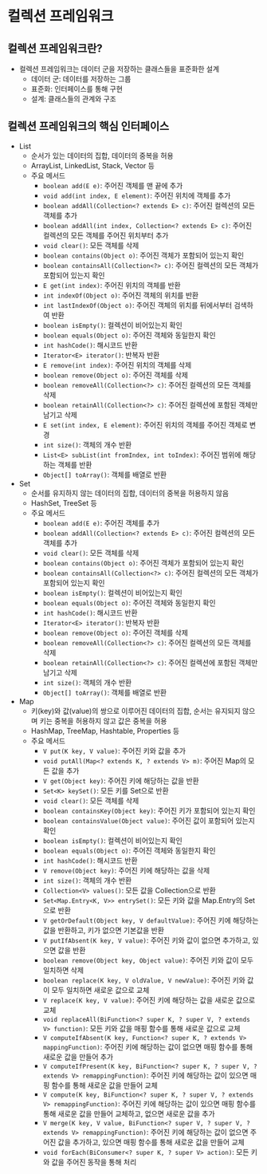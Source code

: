 # 컬렉션 프레임워크
## 컬렉션 프레임워크란?
- 컬렉션 프레임워크는 데이터 군을 저장하는 클래스들을 표준화한 설계
  - 데이터 군: 데이터를 저장하는 그룹
  - 표준화: 인터페이스를 통해 구현
  - 설계: 클래스들의 관계와 구조

## 컬렉션 프레임워크의 핵심 인터페이스
- List
  - 순서가 있는 데이터의 집합, 데이터의 중복을 허용
  - ArrayList, LinkedList, Stack, Vector 등
  - 주요 메서드
    - `boolean add(E e)`: 주어진 객체를 맨 끝에 추가
    - `void add(int index, E element)`: 주어진 위치에 객체를 추가
    - `boolean addAll(Collection<? extends E> c)`: 주어진 컬렉션의 모든 객체를 추가
    - `boolean addAll(int index, Collection<? extends E> c)`: 주어진 컬렉션의 모든 객체를 주어진 위치부터 추가
    - `void clear()`: 모든 객체를 삭제
    - `boolean contains(Object o)`: 주어진 객체가 포함되어 있는지 확인
    - `boolean containsAll(Collection<?> c)`: 주어진 컬렉션의 모든 객체가 포함되어 있는지 확인
    - `E get(int index)`: 주어진 위치의 객체를 반환
    - `int indexOf(Object o)`: 주어진 객체의 위치를 반환
    - `int lastIndexOf(Object o)`: 주어진 객체의 위치를 뒤에서부터 검색하여 반환
    - `boolean isEmpty()`: 컬렉션이 비어있는지 확인
    - `boolean equals(Object o)`: 주어진 객체와 동일한지 확인
    - `int hashCode()`: 해시코드 반환
    - `Iterator<E> iterator()`: 반복자 반환
    - `E remove(int index)`: 주어진 위치의 객체를 삭제
    - `boolean remove(Object o)`: 주어진 객체를 삭제
    - `boolean removeAll(Collection<?> c)`: 주어진 컬렉션의 모든 객체를 삭제
    - `boolean retainAll(Collection<?> c)`: 주어진 컬렉션에 포함된 객체만 남기고 삭제
    - `E set(int index, E element)`: 주어진 위치의 객체를 주어진 객체로 변경
    - `int size()`: 객체의 개수 반환
    - `List<E> subList(int fromIndex, int toIndex)`: 주어진 범위에 해당하는 객체를 반환
    - `Object[] toArray()`: 객체를 배열로 반환
- Set
  - 순서를 유지하지 않는 데이터의 집합, 데이터의 중복을 허용하지 않음
  - HashSet, TreeSet 등
  - 주요 메서드
    - `boolean add(E e)`: 주어진 객체를 추가
    - `boolean addAll(Collection<? extends E> c)`: 주어진 컬렉션의 모든 객체를 추가
    - `void clear()`: 모든 객체를 삭제
    - `boolean contains(Object o)`: 주어진 객체가 포함되어 있는지 확인
    - `boolean containsAll(Collection<?> c)`: 주어진 컬렉션의 모든 객체가 포함되어 있는지 확인
    - `boolean isEmpty()`: 컬렉션이 비어있는지 확인
    - `boolean equals(Object o)`: 주어진 객체와 동일한지 확인
    - `int hashCode()`: 해시코드 반환
    - `Iterator<E> iterator()`: 반복자 반환
    - `boolean remove(Object o)`: 주어진 객체를 삭제
    - `boolean removeAll(Collection<?> c)`: 주어진 컬렉션의 모든 객체를 삭제
    - `boolean retainAll(Collection<?> c)`: 주어진 컬렉션에 포함된 객체만 남기고 삭제
    - `int size()`: 객체의 개수 반환
    - `Object[] toArray()`: 객체를 배열로 반환
- Map
  - 키(key)와 값(value)의 쌍으로 이루어진 데이터의 집합, 순서는 유지되지 않으며 키는 중복을 허용하지 않고 값은 중복을 허용
  - HashMap, TreeMap, Hashtable, Properties 등
  - 주요 메서드
    - `V put(K key, V value)`: 주어진 키와 값을 추가
    - `void putAll(Map<? extends K, ? extends V> m)`: 주어진 Map의 모든 값을 추가
    - `V get(Object key)`: 주어진 키에 해당하는 값을 반환
    - `Set<K> keySet()`: 모든 키를 Set으로 반환
    - `void clear()`: 모든 객체를 삭제
    - `boolean containsKey(Object key)`: 주어진 키가 포함되어 있는지 확인
    - `boolean containsValue(Object value)`: 주어진 값이 포함되어 있는지 확인
    - `boolean isEmpty()`: 컬렉션이 비어있는지 확인
    - `boolean equals(Object o)`: 주어진 객체와 동일한지 확인
    - `int hashCode()`: 해시코드 반환
    - `V remove(Object key)`: 주어진 키에 해당하는 값을 삭제
    - `int size()`: 객체의 개수 반환
    - `Collection<V> values()`: 모든 값을 Collection으로 반환
    - `Set<Map.Entry<K, V>> entrySet()`: 모든 키와 값을 Map.Entry의 Set으로 반환
    - `V getOrDefault(Object key, V defaultValue)`: 주어진 키에 해당하는 값을 반환하고, 키가 없으면 기본값을 반환
    - `V putIfAbsent(K key, V value)`: 주어진 키와 값이 없으면 추가하고, 있으면 값을 반환
    - `boolean remove(Object key, Object value)`: 주어진 키와 값이 모두 일치하면 삭제
    - `boolean replace(K key, V oldValue, V newValue)`: 주어진 키와 값이 모두 일치하면 새로운 값으로 교체
    - `V replace(K key, V value)`: 주어진 키에 해당하는 값을 새로운 값으로 교체
    - `void replaceAll(BiFunction<? super K, ? super V, ? extends V> function)`: 모든 키와 값을 매핑 함수를 통해 새로운 값으로 교체
    - `V computeIfAbsent(K key, Function<? super K, ? extends V> mappingFunction)`: 주어진 키에 해당하는 값이 없으면 매핑 함수를 통해 새로운 값을 만들어 추가
    - `V computeIfPresent(K key, BiFunction<? super K, ? super V, ? extends V> remappingFunction)`: 주어진 키에 해당하는 값이 있으면 매핑 함수를 통해 새로운 값을 만들어 교체
    - `V compute(K key, BiFunction<? super K, ? super V, ? extends V> remappingFunction)`: 주어진 키에 해당하는 값이 있으면 매핑 함수를 통해 새로운 값을 만들어 교체하고, 없으면 새로운 값을 추가
    - `V merge(K key, V value, BiFunction<? super V, ? super V, ? extends V> remappingFunction)`: 주어진 키에 해당하는 값이 없으면 주어진 값을 추가하고, 있으면 매핑 함수를 통해 새로운 값을 만들어 교체
    - `void forEach(BiConsumer<? super K, ? super V> action)`: 모든 키와 값을 주어진 동작을 통해 처리
